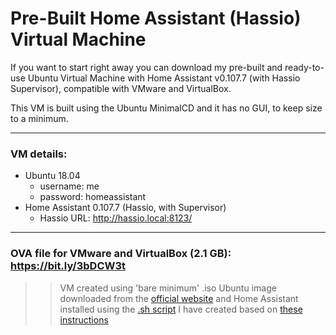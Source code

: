 # Pre-Built Home Assistant (Hassio) Virtual Machine

If you want to start right away you can download my pre-built and ready-to-use Ubuntu Virtual Machine with Home Assistant v0.107.7 (with Hassio Supervisor), compatible with VMware and VirtualBox.

This VM is built using the Ubuntu MinimalCD and it has no GUI, to keep size to a minimum.

***

### VM details:
* Ubuntu 18.04
  * username: me
  * password: homeassistant
* Home Assistant 0.107.7 (Hassio, with Supervisor)
  * Hassio URL: http://hassio.local:8123/
  
***


### OVA file for VMware and VirtualBox (2.1 GB): https://bit.ly/3bDCW3t


>> VM created using 'bare minimum' .iso Ubuntu image downloaded from the [official website](https://help.ubuntu.com/community/Installation/MinimalCD) and Home Assistant installed using the [.sh script](https://github.com/icanfixitweb/Hassio-Virtual-Machine/blob/master/hassio_install_script/install_hassio.sh) I have created based on [these instructions](https://www.smarthomebeginner.com/install-hass-io-on-docker-linux/#Install_HASSio_on_Docker)
